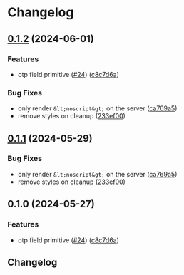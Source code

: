 # Changelog

## [0.1.2](https://github.com/hngngn/corvu/compare/@corvu/otp-field-v0.1.1...@corvu/otp-field@0.1.2) (2024-06-01)


### Features

* otp field primitive ([#24](https://github.com/hngngn/corvu/issues/24)) ([c8c7d6a](https://github.com/hngngn/corvu/commit/c8c7d6ae4d88125b2a97e7d3b89734641d346be5))


### Bug Fixes

* only render `&lt;noscript&gt;` on the server ([ca769a5](https://github.com/hngngn/corvu/commit/ca769a5724d8bd6154d2d948d514ff27be46c26f))
* remove styles on cleanup ([233ef00](https://github.com/hngngn/corvu/commit/233ef002b5b03a25d641137a76493e9323591756))

## [0.1.1](https://github.com/corvudev/corvu/compare/@corvu/otp-field@0.1.0...@corvu/otp-field@0.1.1) (2024-05-29)


### Bug Fixes

* only render `&lt;noscript&gt;` on the server ([ca769a5](https://github.com/corvudev/corvu/commit/ca769a5724d8bd6154d2d948d514ff27be46c26f))
* remove styles on cleanup ([233ef00](https://github.com/corvudev/corvu/commit/233ef002b5b03a25d641137a76493e9323591756))

## 0.1.0 (2024-05-27)


### Features

* otp field primitive ([#24](https://github.com/corvudev/corvu/issues/24)) ([c8c7d6a](https://github.com/corvudev/corvu/commit/c8c7d6ae4d88125b2a97e7d3b89734641d346be5))

## Changelog
